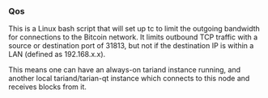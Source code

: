 ### Qos ###

This is a Linux bash script that will set up tc to limit the outgoing bandwidth for connections to the Bitcoin network. It limits outbound TCP traffic with a source or destination port of 31813, but not if the destination IP is within a LAN (defined as 192.168.x.x).

This means one can have an always-on tariand instance running, and another local tariand/tarian-qt instance which connects to this node and receives blocks from it.
